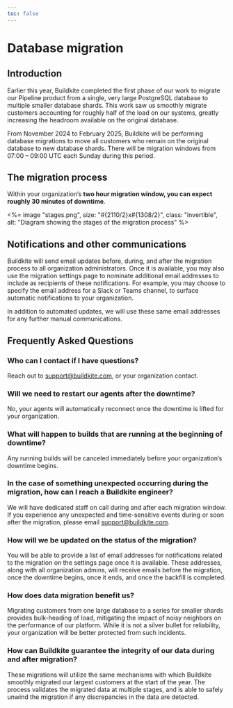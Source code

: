 ```yaml
---
toc: false
---
```


# Database migration

## Introduction

Earlier this year, Buildkite completed the first phase of our work to migrate our Pipeline product from a single, very large PostgreSQL database to multiple smaller database shards. This work saw us smoothly migrate customers accounting for roughly half of the load on our systems, greatly increasing the headroom available on the original database.

From November 2024 to February 2025, Buildkite will be performing database migrations to move all customers who remain on the original database to new database shards. There will be migration windows from 07:00 – 09:00 UTC each Sunday during this period.

## The migration process

Within your organization’s **two hour migration window, you can expect roughly 30 minutes of downtime**.

<%= image "stages.png", size: "#{2110/2}x#{1308/2}", class: "invertible", alt: "Diagram showing the stages of the migration process" %>

## Notifications and other communications

Buildkite will send email updates before, during, and after the migration process to all organization administrators. Once it is available, you may also use the migration settings page to nominate additional email addresses to include as recipients of these notifications. For example, you may choose to specify the email address for a Slack or Teams channel, to surface automatic notifications to your organization.

In addition to automated updates, we will use these same email addresses for any further manual communications.

## Frequently Asked Questions

### Who can I contact if I have questions?
Reach out to support@buildkite.com, or your organization contact.

### Will we need to restart our agents after the downtime?
No, your agents will automatically reconnect once the downtime is lifted for your organization.

### What will happen to builds that are running at the beginning of downtime?
Any running builds will be canceled immediately before your organization’s downtime begins.

### In the case of something unexpected occurring during the migration, how can I reach a Buildkite engineer?
We will have dedicated staff on call during and after each migration window. If you experience any unexpected and time-sensitive events during or soon after the migration, please email support@buildkite.com.

### How will we be updated on the status of the migration?
You will be able to provide a list of email addresses for notifications related to the migration on the settings page once it is available. These addresses, along with all organization admins, will receive emails before the migration, once the downtime begins, once it ends, and once the backfill is completed.

### How does data migration benefit us?
Migrating customers from one large database to a series for smaller shards provides bulk-heading of load, mitigating the impact of noisy neighbors on the performance of our platform. While it is not a silver bullet for reliability, your organization will be better protected from such incidents.

### How can Buildkite guarantee the integrity of our data during and after migration?
These migrations will utilize the same mechanisms with which Buildkite smoothly migrated our largest customers at the start of the year. The process validates the migrated data at multiple stages, and is able to safely unwind the migration if any discrepancies in the data are detected.
